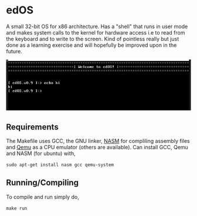 # edOS

A small 32-bit OS for x86 architecture. Has a "shell" that runs in user mode and makes system calls to the kernel 
for hardware access i.e to read from the keyboard and to write to the screen. Kind of pointless really but just done as 
a learning exercise and will hopefully be improved upon in the future.

![Picture of the shell](shell.png?raw=true "Optional Title")

## Requirements

The Makefile uses GCC, the GNU linker, [NASM](https://www.nasm.us/) for compliling assembly files
and [Qemu](https://www.qemu.org/) as a CPU emulator (others are available).
Can install GCC, Qemu and NASM (for ubuntu) with,

```
sudo apt-get install nasm gcc qemu-system
```

## Running/Compiling

To compile and run simply do,

```
make run
```